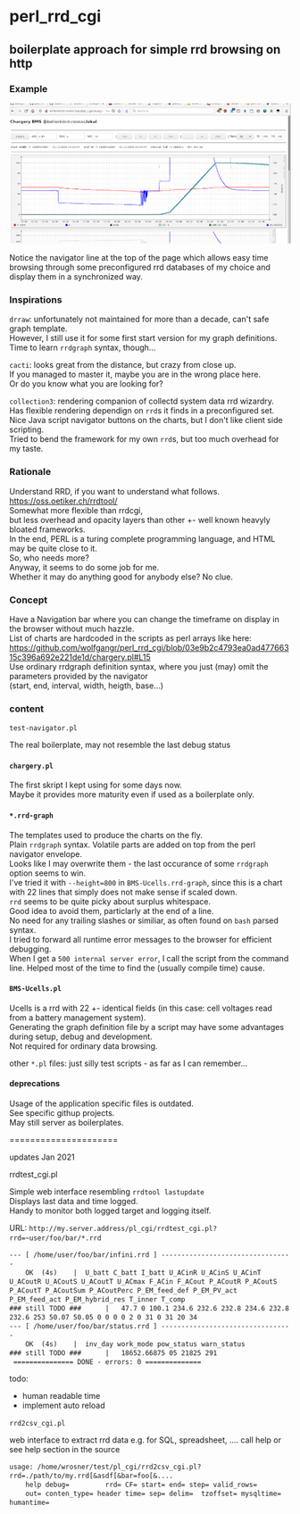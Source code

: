 # perl_rrd_cgi
## boilerplate approach for simple rrd browsing on http

### Example
![screenshot](rrd-nav-example.png)  
  
Notice the navigator line at the top of the page which allows easy time browsing through some preconfigured rrd databases 
of my choice and display them in a synchronized way.

### Inspirations
`drraw`: unfortunately not maintained for more than a decade, can't safe graph template.  
However, I still use it for some first start version for my graph definitions.  
Time to learn `rrdgraph` syntax, though...
  
`cacti`: looks great from the distance, but crazy from close up.  
If you managed to master it, maybe you are in the wrong place here.  
Or do you know what you are looking for?  
  
`collection3`: rendering companion of collectd system data rrd wizardry.  
Has flexible rendering dependign on `rrd`s it finds in a preconfigured set.  
Nice Java script navigator buttons on the charts, but I don't like client side scripting.  
Tried to bend the framework for my own `rrd`s, but too much overhead for my taste.  

### Rationale
Understand RRD, if you want to understand what follows.  
https://oss.oetiker.ch/rrdtool/  
Somewhat more flexible than rrdcgi,  
but less overhead and opacity layers than other +- well known heavyly bloated frameworks.  
In the end, PERL is a turing complete programming language, and HTML may be quite close to it.  
So, who needs more?  
Anyway, it seems to do some job for me.  
Whether it may do anything good for anybody else? No clue.  

### Concept
Have a Navigation bar where you can change the timeframe on display in the browser without much hazzle.  
List of charts are hardcoded in the scripts as perl arrays like here:  
https://github.com/wolfgangr/perl_rrd_cgi/blob/03e9b2c4793ea0ad47766315c396a692e221de1d/chargery.pl#L15  
Use ordinary rrdgraph definition syntax, where you just (may) omit the parameters provided by the navigator  
(start, end, interval, width, heigth, base...)  

### content 
    test-navigator.pl
The real boilerplate, may not resemble the last debug status  

####    `chargery.pl`
The first skript I kept using for some days now.  
Maybe it provides more maturity even if used as a boilerplate only.  

####    `*.rrd-graph`
The templates used to produce the charts on the fly.  
Plain `rrdgraph` syntax.
Volatile parts are added on top from the perl navigator envelope.  
Looks like I may overwrite them - the last occurance of some `rrdgraph` option seems to win.  
I've tried it with `--height=800` in `BMS-Ucells.rrd-graph`, since this is a chart with 22 lines that simply does not make sense if scaled down.  
`rrd` seems to be quite picky about surplus whitespace.  
Good idea to avoid them, particlarly at the end of a line.  
No need for any trailing slashes or similiar, as often found on `bash` parsed syntax.  
I tried to forward all runtime error messages to the browser for efficient debugging.  
When I get a `500 internal server error`, I call the script from the command line. Helped most of the time to find the (usually compile time) cause.  

####     `BMS-Ucells.pl`
Ucells is a rrd with 22 +- identical fields (in this case: cell voltages read from a battery management system).  
Generating the graph definition file by a script may have some advantages during setup, debug and development.  
Not required for ordinary data browsing.  
  
other `*.pl` files: just silly test scripts - as far as I can remember...

#### deprecations
Usage of the application specific files is outdated.  
See specific githup projects.  
May still server as boilerplates.  

=====================

updates Jan 2021

rrdtest_cgi.pl

Simple web interface resembling `rrdtool lastupdate`  
Displays last data and time logged.  
Handy to monitor both logged target and logging itself.  

URL: `http://my.server.address/pl_cgi/rrdtest_cgi.pl?rrd=~user/foo/bar/*.rrd`

```
--- [ /home/user/foo/bar/infini.rrd ] ---------------------------------  
	OK  (4s) 	|  U_batt C_batt I_batt U_ACinR U_ACinS U_ACinT U_ACoutR U_ACoutS U_ACoutT U_ACmax F_ACin F_ACout P_ACoutR P_ACoutS P_ACoutT P_ACoutSum P_ACoutPerc P_EM_feed_def P_EM_PV_act P_EM_feed_act P_EM_hybrid_res T_inner T_comp
### still TODO ###  	| 	47.7 0 100.1 234.6 232.6 232.8 234.6 232.8 232.6 253 50.07 50.05 0 0 0 0 2 0 31 0 31 20 34 
--- [ /home/user/foo/bar/status.rrd ] ---------------------------------  
	OK  (4s) 	|  inv_day work_mode pow_status warn_status
### still TODO ###  	| 	18652.66875 05 21825 291 
 =============== DONE - errors: 0 ==============
```
todo:  
- human readable time
- implement auto reload


`rrd2csv_cgi.pl`

web interface to extract rrd data e.g. for SQL, spreadsheet, ....
call help or see help section in the source

```
usage: /home/wrosner/test/pl_cgi/rrd2csv_cgi.pl?rrd=./path/to/my.rrd[&asdf[&bar=foo[&....
	help debug=        	rrd= CF= start= end= step= valid_rows=
	out= conten_type= header time= sep= delim=  tzoffset= mysqltime= humantime=
```



